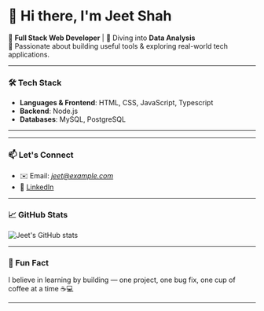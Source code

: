 # 👋 Hi there, I'm Jeet Shah

🎯 **Full Stack Web Developer** | 🌊 Diving into **Data Analysis**  
🔧 Passionate about building useful tools & exploring real-world tech applications.

---

### 🛠️ Tech Stack
- **Languages & Frontend**: HTML, CSS, JavaScript, Typescript
- **Backend**: Node.js
- **Databases**: MySQL, PostgreSQL  

---

---

### 📫 Let's Connect
- ✉️ Email: *jeet@example.com*  
- 🔗 [LinkedIn]([https://www.linkedin.com/in/your-link](https://www.linkedin.com/in/jeet-shah-89226624b/)) 

---

### 📈 GitHub Stats
![Jeet's GitHub stats](https://github-readme-stats.vercel.app/api?username=Jeet004&show_icons=true&theme=radical)

---

<!-- Optional Fun Section -->
### 🎉 Fun Fact
I believe in learning by building — one project, one bug fix, one cup of coffee at a time ☕💻

---

